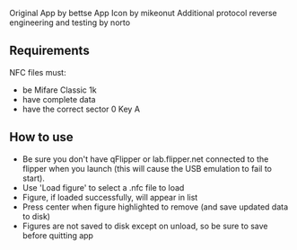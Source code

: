 Original App by bettse
App Icon by mikeonut
Additional protocol reverse engineering and testing by norto


## Requirements

NFC files must:

- be Mifare Classic 1k
- have complete data
- have the correct sector 0 Key A

## How to use

- Be sure you don't have qFlipper or lab.flipper.net connected to the flipper when you launch (this will cause the USB emulation to fail to start).
- Use 'Load figure' to select a .nfc file to load
- Figure, if loaded successfully, will appear in list
- Press center when figure highlighted to remove (and save updated data to disk)
- Figures are not saved to disk except on unload, so be sure to save before quitting app
